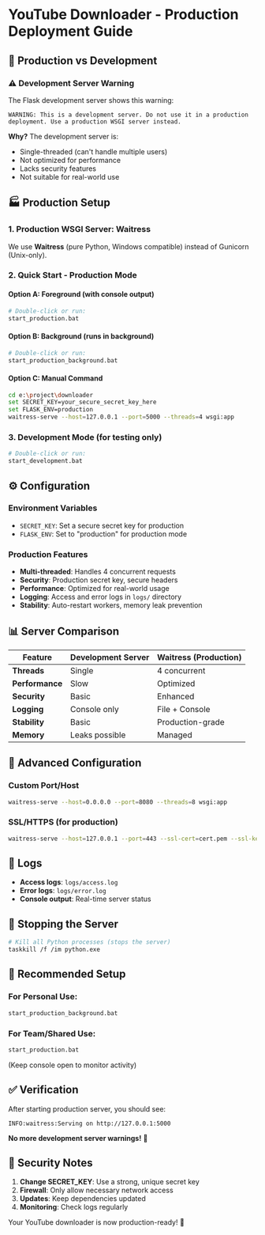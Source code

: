 # YouTube Downloader - Production Deployment Guide

## 🚀 Production vs Development

### ⚠️ Development Server Warning
The Flask development server shows this warning:
```
WARNING: This is a development server. Do not use it in a production deployment. Use a production WSGI server instead.
```

**Why?** The development server is:
- Single-threaded (can't handle multiple users)
- Not optimized for performance
- Lacks security features
- Not suitable for real-world use

## 🏭 Production Setup

### 1. **Production WSGI Server: Waitress**
We use **Waitress** (pure Python, Windows compatible) instead of Gunicorn (Unix-only).

### 2. **Quick Start - Production Mode**

#### Option A: Foreground (with console output)
```bash
# Double-click or run:
start_production.bat
```

#### Option B: Background (runs in background)
```bash
# Double-click or run:
start_production_background.bat
```

#### Option C: Manual Command
```bash
cd e:\project\downloader
set SECRET_KEY=your_secure_secret_key_here
set FLASK_ENV=production
waitress-serve --host=127.0.0.1 --port=5000 --threads=4 wsgi:app
```

### 3. **Development Mode** (for testing only)
```bash
# Double-click or run:
start_development.bat
```

## ⚙️ Configuration

### Environment Variables
- `SECRET_KEY`: Set a secure secret key for production
- `FLASK_ENV`: Set to "production" for production mode

### Production Features
- **Multi-threaded**: Handles 4 concurrent requests
- **Security**: Production secret key, secure headers
- **Performance**: Optimized for real-world usage
- **Logging**: Access and error logs in `logs/` directory
- **Stability**: Auto-restart workers, memory leak prevention

## 📊 Server Comparison

| Feature | Development Server | Waitress (Production) |
|---------|-------------------|----------------------|
| **Threads** | Single | 4 concurrent |
| **Performance** | Slow | Optimized |
| **Security** | Basic | Enhanced |
| **Logging** | Console only | File + Console |
| **Stability** | Basic | Production-grade |
| **Memory** | Leaks possible | Managed |

## 🔧 Advanced Configuration

### Custom Port/Host
```bash
waitress-serve --host=0.0.0.0 --port=8080 --threads=8 wsgi:app
```

### SSL/HTTPS (for production)
```bash
waitress-serve --host=127.0.0.1 --port=443 --ssl-cert=cert.pem --ssl-key=key.pem wsgi:app
```

## 📝 Logs
- **Access logs**: `logs/access.log`
- **Error logs**: `logs/error.log`
- **Console output**: Real-time server status

## 🛑 Stopping the Server
```bash
# Kill all Python processes (stops the server)
taskkill /f /im python.exe
```

## 🎯 Recommended Setup

### For Personal Use:
```bash
start_production_background.bat
```

### For Team/Shared Use:
```bash
start_production.bat
```
(Keep console open to monitor activity)

## ✅ Verification

After starting production server, you should see:
```
INFO:waitress:Serving on http://127.0.0.1:5000
```

**No more development server warnings!** 🎉

## 🔐 Security Notes

1. **Change SECRET_KEY**: Use a strong, unique secret key
2. **Firewall**: Only allow necessary network access
3. **Updates**: Keep dependencies updated
4. **Monitoring**: Check logs regularly

Your YouTube downloader is now production-ready! 🚀